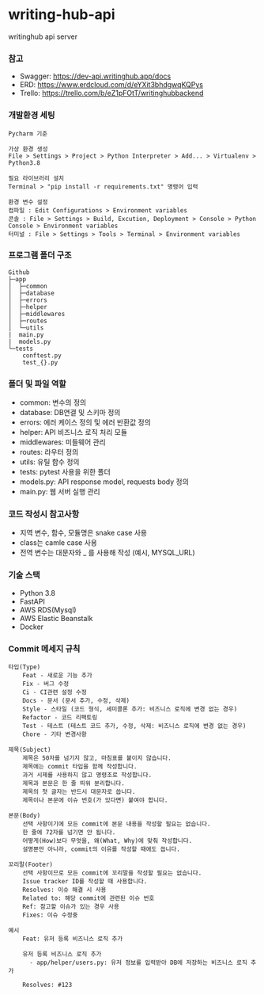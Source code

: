 # writing-hub-api
writinghub api server


### 참고
- Swagger: https://dev-api.writinghub.app/docs
- ERD: https://www.erdcloud.com/d/eYXit3bhdgwqKQPys
- Trello: https://trello.com/b/eZ1pFOtT/writinghubbackend


### 개발환경 세팅
```
Pycharm 기준

가상 환경 생성
File > Settings > Project > Python Interpreter > Add... > Virtualenv > Python3.8

필요 라이브러리 설치
Terminal > "pip install -r requirements.txt" 명령어 입력

환경 변수 설정
컴파일 : Edit Configurations > Environment variables
콘솔 : File > Settings > Build, Excution, Deployment > Console > Python Console > Environment variables
터미널 : File > Settings > Tools > Terminal > Environment variables

```


### 프로그램 폴더 구조

```
Github
├─app
│  ├─common
│  ├─database
│  ├─errors
│  ├─helper
│  ├─middlewares
│  ├─routes
│  └─utils
|  main.py
|  models.py
└─tests
    conftest.py
    test_{}.py
```

### 폴더 및 파일 역할
- common: 변수의 정의
- database: DB연결 및 스키마 정의
- errors: 에러 케이스 정의 및 에러 반환값 정의
- helper: API 비즈니스 로직 처리 모듈
- middlewares: 미들웨어 관리
- routes: 라우터 정의
- utils: 유틸 함수 정의
- tests: pytest 사용을 위한 폴더
- models.py: API response model, requests body 정의
- main.py: 웹 서버 실행 관리


### 코드 작성시 참고사항
- 지역 변수, 함수, 모듈명은 snake case 사용
- class는 camle case 사용
- 전역 변수는 대문자와 _ 를 사용해 작성 (예시, MYSQL_URL)


### 기술 스택
- Python 3.8
- FastAPI
- AWS RDS(Mysql)
- AWS Elastic Beanstalk
- Docker


### Commit 메세지 규칙
```
타입(Type)
	Feat - 새로운 기능 추가
	Fix - 버그 수정
	Ci - CI관련 설정 수정
	Docs - 문서 (문서 추가, 수정, 삭제)
	Style - 스타일 (코드 형식, 세미콜론 추가: 비즈니스 로직에 변경 없는 경우)
	Refactor - 코드 리팩토링
	Test - 테스트 (테스트 코드 추가, 수정, 삭제: 비즈니스 로직에 변경 없는 경우)
	Chore - 기타 변경사항

제목(Subject)
	제목은 50자를 넘기지 않고, 마침표를 붙이지 않습니다.
	제목에는 commit 타입을 함께 작성합니다.
	과거 시제를 사용하지 않고 명령조로 작성합니다.
	제목과 본문은 한 줄 띄워 분리합니다.
	제목의 첫 글자는 반드시 대문자로 씁니다.
	제목이나 본문에 이슈 번호(가 있다면) 붙여야 합니다.

본문(Body)
	선택 사항이기에 모든 commit에 본문 내용을 작성할 필요는 없습니다.
	한 줄에 72자를 넘기면 안 됩니다.
	어떻게(How)보다 무엇을, 왜(What, Why)에 맞춰 작성합니다.
	설명뿐만 아니라, commit의 이유를 작성할 때에도 씁니다.

꼬리말(Footer)
	선택 사항이므로 모든 commit에 꼬리말을 작성할 필요는 없습니다.
	Issue tracker ID를 작성할 때 사용합니다.
	Resolves: 이슈 해결 시 사용
	Related to: 해당 commit에 관련된 이슈 번호
	Ref: 참고할 이슈가 있는 경우 사용
	Fixes: 이슈 수정중

예시
	Feat: 유저 등록 비즈니스 로직 추가

	유저 등록 비즈니스 로직 추가
	  - app/helper/users.py: 유저 정보를 입력받아 DB에 저장하는 비즈니스 로직 추가

	Resolves: #123

```
